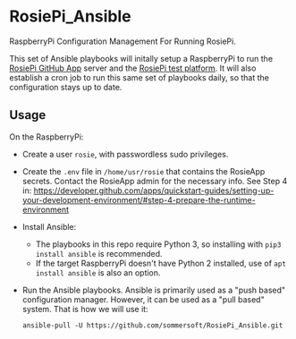 RosiePi_Ansible
================
RaspberryPi Configuration Management For Running RosiePi.

This set of Ansible playbooks will initally setup a RaspberryPi to run
the [RosiePi GitHub App](https://github.com/sommersoft/RosiePiApp.git) server and the [RosiePi test platform](https://github.com/sommersoft/RosiePi). It will also
establish a cron job to run this same set of playbooks daily, so that the
configuration stays up to date.

Usage
-----
On the RaspberryPi:
- Create a user `rosie`, with passwordless sudo privileges.

- Create the `.env` file in `/home/usr/rosie` that contains the RosieApp
  secrets. Contact the RosieApp admin for the necessary info. See Step 4 in:
  https://developer.github.com/apps/quickstart-guides/setting-up-your-development-environment/#step-4-prepare-the-runtime-environment

- Install Ansible:
  - The playbooks in this repo require Python 3, so installing with
    `pip3 install ansible` is recommended.
  - If the target RaspberryPi doesn't have Python 2 installed, use of
    `apt install ansible` is also an option.

- Run the Ansible playbooks. Ansible is primarily used as a "push based"
  configuration manager. However, it can be used as a "pull based" system.
  That is how we will use it:
  ```shell
  ansible-pull -U https://github.com/sommersoft/RosiePi_Ansible.git
  ```
